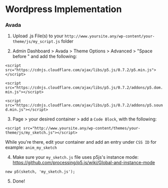 # Wordpress Implementation
### Avada
1. Upload .js File(s) to your ```http://www.yoursite.any/wp-content/your-theme/js/my_script.js``` folder

2. Admin Dashboard > Avada > Theme Options > Advanced > "Space before </head>" and add the following:

  ```<script src="https://cdnjs.cloudflare.com/ajax/libs/p5.js/0.7.2/p5.min.js"></script>```

  ```<script src="https://cdnjs.cloudflare.com/ajax/libs/p5.js/0.7.2/addons/p5.dom.min.js"></script>```

  ```<script src="https://cdnjs.cloudflare.com/ajax/libs/p5.js/0.7.2/addons/p5.sound.min.js"></script>```

3. Page > your desired container > add a ```Code Block```, with the following:

  ```<script src="http://www.yoursite.any/wp-content/themes/your-theme/js/my_sketch.js"></script>```

  While you're there, edit your container and add an entry under ```CSS ID``` for example: ```anim_my_sketch```

4. Make sure your ```my_sketch.js``` file uses p5js's instance mode: https://github.com/processing/p5.js/wiki/Global-and-instance-mode

  ```new p5(sketch, 'my_sketch.js');```

5. Done!
